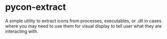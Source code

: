 # pycon-extract
A simple utility to extract icons from processes, executables, or .dll in cases where you may need to use them for visual display to tell user what they are interacting with. 
